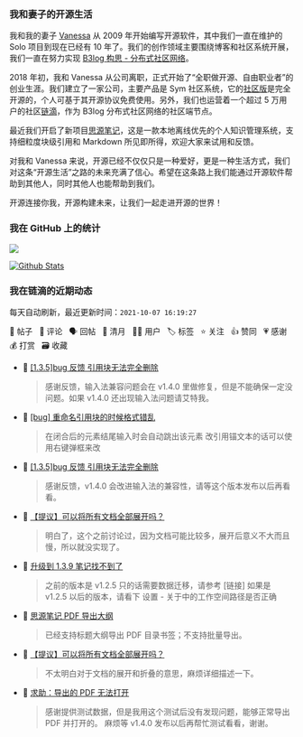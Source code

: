 ### 我和妻子的开源生活

我和我的妻子 [Vanessa](https://github.com/Vanessa219) 从 2009 年开始编写开源软件，其中我们一直在维护的 Solo 项目到现在已经有 10 年了。我们的创作领域主要围绕博客和社区系统开展，我们一直在努力实现 [B3log 构思 - 分布式社区网络](https://ld246.com/article/1546941897596)。

2018 年初，我和 Vanessa 从公司离职，正式开始了“全职做开源、自由职业者”的创业生涯。我们建立了一家公司，主要产品是 Sym 社区系统，它的[社区版](https://github.com/88250/symphony)是完全开源的，个人可基于其开源协议免费使用。另外，我们也运营着一个超过 5 万用户的社区[链滴](https://ld246.com)，作为 B3log 分布式社区网络的社区端节点。

最近我们开启了新项目[思源笔记](https://github.com/siyuan-note/siyuan)，这是一款本地离线优先的个人知识管理系统，支持细粒度块级引用和 Markdown 所见即所得，欢迎大家来试用和反馈。

对我和 Vanessa 来说，开源已经不仅仅只是一种爱好，更是一种生活方式，我们对这条“开源生活”之路的未来充满了信心。希望在这条路上我们能通过开源软件帮助到其他人，同时其他人也能帮助到我们。

开源连接你我，开源构建未来，让我们一起走进开源的世界！

### 我在 GitHub 上的统计

<a title="Hits" target="_blank" href="https://github.com/88250/88250"><img src="https://hits.b3log.org/88250/88250.svg"></a>

[![Github Stats](https://github-readme-stats.vercel.app/api?username=88250&theme=tokyonight&show_icons=true)](https://github.com/88250)

<!--events start -->

### 我在链滴的近期动态

每天自动刷新，最近更新时间：`2021-10-07 16:19:27`

📝 帖子 &nbsp; 💬 评论 &nbsp; 🗣 回帖 &nbsp; 🌙 清月 &nbsp; 👨‍💻 用户 &nbsp; 🏷️ 标签 &nbsp; ⭐️ 关注 &nbsp; 👍 赞同 &nbsp; 💗 感谢 &nbsp; 💰 打赏 &nbsp; 🗃 收藏

* 💬 [[1.3.5]bug 反馈 引用块无法完全删除](https://ld246.com/article/1632973634442/comment/1633584556078#comments)

  > 感谢反馈，输入法兼容问题会在 v1.4.0 里做修复，但是不能确保一定没问题。如果 v1.4.0 还出现输入法问题请艾特我。
* 💬 [[bug] 重命名引用块的时候格式错乱](https://ld246.com/article/1633575507402/comment/1633580907308#comments)

  > 在闭合后的元素结尾输入时会自动跳出该元素 改引用锚文本的话可以使用右键弹框来改
* 💬 [[1.3.5]bug 反馈 引用块无法完全删除](https://ld246.com/article/1632973634442/comment/1633575263976#comments)

  > 感谢反馈，v1.4.0 会改进输入法的兼容性，请等这个版本发布以后再看看。
* 💬 [【提议】可以将所有文档全部展开吗？](https://ld246.com/article/1633527750863/comment/1633575167195#comments)

  > 明白了，这个之前讨论过，因为文档可能比较多，展开后意义不大而且慢，所以就没实现了。
* 💬 [升级到 1.3.9 笔记找不到了](https://ld246.com/article/1633537787343/comment/1633575032999#comments)

  > 之前的版本是 v1.2.5 只的话需要数据迁移，请参考 [链接] 如果是 v1.2.5 以后的版本，请看下 设置 - 关于中的工作空间路径是否正确
* 💬 [思源笔记 PDF 导出大纲](https://ld246.com/article/1633563301906/comment/1633574876494#comments)

  > 已经支持标题大纲导出 PDF 目录书签；不支持批量导出。
* 💬 [【提议】可以将所有文档全部展开吗？](https://ld246.com/article/1633527750863/comment/1633530741149#comments)

  > 不太明白对于文档的展开和折叠的意思，麻烦详细描述一下。
* 💬 [求助：导出的 PDF 无法打开](https://ld246.com/article/1633494885341/comment/1633530645955#comments)

  > 感谢提供测试数据，但是我用这个测试后没有发现问题，能够正常导出 PDF 并打开的。 麻烦等 v1.4.0 发布以后再帮忙测试看看，谢谢。


<!--events end -->
